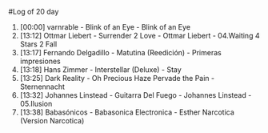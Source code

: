 #Log of 20 day

1. [00:00] varnrable - Blink of an Eye - Blink of an Eye
1. [13:12] Ottmar Liebert - Surrender 2 Love - Ottmar Liebert - 04.Waiting 4 Stars 2 Fall
1. [13:17] Fernando Delgadillo - Matutina (Reedición) - Primeras impresiones
1. [13:18] Hans Zimmer - Interstellar (Deluxe) - Stay
1. [13:25] Dark Reality - Oh Precious Haze Pervade the Pain - Sternennacht
1. [13:32] Johannes Linstead - Guitarra Del Fuego - Johannes Linstead - 05.Ilusion
1. [13:38] Babasónicos - Babasonica Electronica - Esther Narcotica (Version Narcotica)

